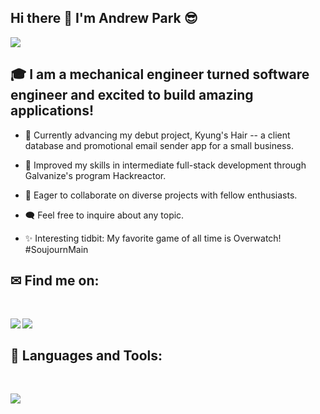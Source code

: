 ## Hi there 👋 I'm Andrew Park 😎 
<div>
<span><img src="https://img.shields.io/github/followers/andrewpark0408?label=Followers&logo=Github"/></span>
</div>

## 🎓 I am a mechanical engineer turned software engineer and excited to build amazing applications!

- 🚀 Currently advancing my debut project, Kyung's Hair -- a client database and promotional email sender app for a small business.
  
- 🌿 Improved my skills in intermediate full-stack development through Galvanize's program Hackreactor.
  
- 🤝 Eager to collaborate on diverse projects with fellow enthusiasts.
  
- 🗨️ Feel free to inquire about any topic.
  
- ✨ Interesting tidbit: My favorite game of all time is Overwatch! #SoujournMain

## ✉ Find me on:
<br />
<p align="left">
 <a href="https://www.linkedin.com/in/andrewparkdeveloper/" target="_blank" rel="noopener noreferrer"> 
  <img src='https://img.shields.io/badge/LinkedIn-0077B5?style=for-the-badge&logo=linkedin&logoColor=white' align='left' />
 </a>
 <a href="mailto:andrewpark1735@gmail.com"> 
  <img src='https://img.shields.io/badge/Gmail-D14836?style=for-the-badge&logo=gmail&logoColor=white' align='left' />
 </a>
</p>
<br />

## 🧰 Languages and Tools:
<br />
<p align="left">
  <a href="https://skillicons.dev">
    <img src="https://skillicons.dev/icons?i=js,ts,html,css,jquery,react,express,babel,jest,vscode,bash,git,github,linux,aws,mongodb,mysql,nextjs,nodejs,postgres,postman,nginx,replit,supabase,sequelize,webpack" />
  </a>
</p>

<!--
<h3>🏆 My Github Stats:</h3>

<div>
<a href="https://github-readme-stats.vercel.app/api?username=LukeLarson2&theme=tokyonight">
  <img  align="left" src="https://github-readme-stats.vercel.app/api?username=LukeLarson2&count_private=true&show_icons=true&theme=tokyonight" />
</a>
<a href="https://github-readme-stats.vercel.app/api/top-langs/?username=LukeLarson2&hide=php&theme=tokyonight">
  <img align="left" src="https://github-readme-stats.vercel.app/api/top-langs/?username=LukeLarson2&hide=php&theme=tokyonight" />
</a>
</div>
-->






